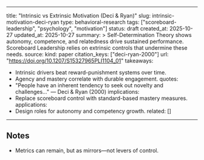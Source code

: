 
---
title: "Intrinsic vs Extrinsic Motivation (Deci & Ryan)"
slug: intrinsic-motivation-deci-ryan
type: behavioral-research
tags: ["scoreboard-leadership", "psychology", "motivation"]
status: draft
created_at: 2025-10-27
updated_at: 2025-10-27
summary: >
  Self-Determination Theory shows autonomy, competence, and relatedness drive sustained performance. Scoreboard Leadership relies on extrinsic controls that undermine these needs.
source:
  kind: paper
  citation_keys: ["deci-ryan-2000"]
  url: "https://doi.org/10.1207/S15327965PLI1104_01"
takeaways:
  - Intrinsic drivers beat reward-punishment systems over time.
  - Agency and mastery correlate with durable engagement.
quotes:
  - "People have an inherent tendency to seek out novelty and challenges..." — Deci & Ryan (2000)
implications:
  - Replace scoreboard control with standard-based mastery measures.
applications:
  - Design roles for autonomy and competency growth.
related: []
---

## Notes
- Metrics can remain, but as mirrors—not levers of control.
